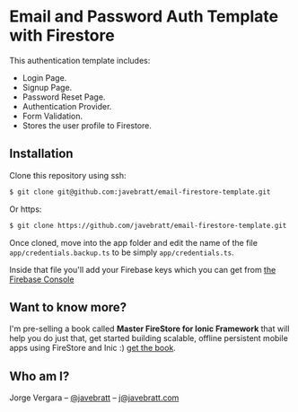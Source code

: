 # Email and Password Auth Template with Firestore

This authentication template includes:

* Login Page.
* Signup Page.
* Password Reset Page.
* Authentication Provider.
* Form Validation.
* Stores the user profile to Firestore.

## Installation

Clone this repository using ssh:

```sh
$ git clone git@github.com:javebratt/email-firestore-template.git
```

Or https:

```sh
$ git clone https://github.com/javebratt/email-firestore-template.git
```

Once cloned, move into the app folder and edit the name of the file
`app/credentials.backup.ts` to be simply `app/credentials.ts`.

Inside that file you'll add your Firebase keys which you can get from
[the Firebase Console](https://console.firebase.google.com)

## Want to know more?

I'm pre-selling a book called **Master FireStore for Ionic Framework** that will help you do just that, get started building scalable, offline persistent mobile apps using FireStore and Inic :) [get the book](https://sowl.co/M119n).

## Who am I?

Jorge Vergara – [@javebratt](https://twitter.com/javebratt) – j@javebratt.com
